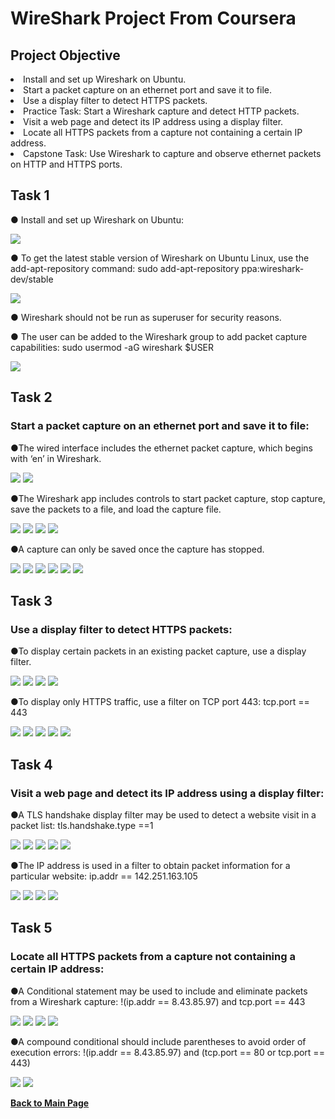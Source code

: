 # WireShark Project From Coursera
## Project Objective

<li>Install and set up Wireshark on Ubuntu.</li>

<li>Start a packet capture on an ethernet port and save it to file.</li>

<li>Use a display filter to detect HTTPS packets.</li>

<li>Practice Task: Start a Wireshark capture and detect HTTP packets.</li>

<li>Visit a web page and detect its IP address using a display filter.</li>

<li>Locate all HTTPS packets from a capture not containing a certain IP address.</li>

<li>Capstone Task: Use Wireshark to capture and observe ethernet packets on HTTP and HTTPS ports.</li>


## Task 1
● Install and set up Wireshark on Ubuntu:

<img src="1.png">

● To get the latest stable version of Wireshark on Ubuntu Linux, use the add-apt-repository command: sudo add-apt-repository ppa:wireshark-dev/stable

<img src="2.png">

● Wireshark should not be run as superuser for security reasons.

● The user can be added to the Wireshark group to add packet capture capabilities: sudo usermod -aG wireshark $USER

<img src="3.png">

## Task 2

### Start a packet capture on an ethernet port and save it to file:

●The wired interface includes the ethernet packet capture, which begins with ‘en’ in Wireshark.

<img src="5.png">

<img src="6.png">

●The Wireshark app includes controls to start packet capture, stop capture, save the packets to a file, and load the capture file.

<img src="7.png">

<img src="8.png">

<img src="9.png">

<img src="10.png">

●A capture can only be saved once the capture has stopped.

<img src="11.png">

<img src="12.png">

<img src="13.png">

<img src="14.png">

<img src="15.png">

<img src="16.png">




## Task 3

### Use a display filter to detect HTTPS packets:

●To display certain packets in an existing packet capture, use a display filter.

<img src="19.png">

<img src="21.png">

<img src="22.png">

<img src="23.png">

●To display only HTTPS traffic, use a filter on TCP port 443: tcp.port == 443

<img src="25.png">

<img src="28.png">

<img src="29.png">

<img src="30.png">

<img src="32.png">


## Task 4
### Visit a web page and detect its IP address using a display filter:

●A TLS handshake display filter may be used to detect a website visit in a packet list: tls.handshake.type ==1

<img src="45.png">

<img src="46.png">

<img src="47.png">

<img src="49.png">

<img src="50.png">

●The IP address is used in a filter to obtain packet information for a particular website: ip.addr == 142.251.163.105

<img src="51.png">

<img src="52.png">

<img src="53.png">

<img src="53.png">

## Task 5

### Locate all HTTPS packets from a capture not containing a certain IP address:

●A Conditional statement may be used to include and eliminate packets from a Wireshark capture: !(ip.addr == 8.43.85.97) and tcp.port == 443

<img src="59.png">

<img src="60.png">

<img src="61.png">

<img src="62.png">



●A compound conditional should include parentheses to avoid order of execution errors: !(ip.addr == 8.43.85.97) and (tcp.port == 80 or tcp.port == 443)

<img src="64.png">

<img src="71.png">

<a href="https://github.com/SalaiSwetha/Microsoft-Windows-Defender-and-Firewall-.git"> **Back to Main Page** </a>


